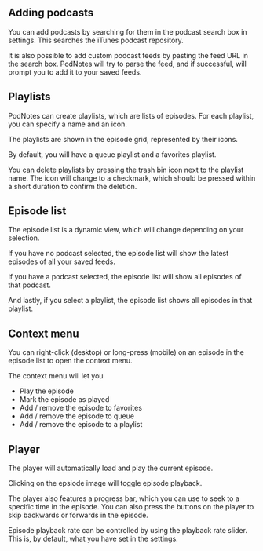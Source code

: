 ## Adding podcasts
You can add podcasts by searching for them in the podcast search box in settings.
This searches the iTunes podcast repository.

It is also possible to add custom podcast feeds by pasting the feed URL in the search box.
PodNotes will try to parse the feed, and if successful, will prompt you to add it to your saved feeds.


## Playlists
PodNotes can create playlists, which are lists of episodes.
For each playlist, you can specify a name and an icon.

The playlists are shown in the episode grid, represented by their icons.

By default, you will have a queue playlist and a favorites playlist.

You can delete playlists by pressing the trash bin icon next to the playlist name.
The icon will change to a checkmark, which should be pressed within a short duration to confirm the deletion.

## Episode list
The episode list is a dynamic view, which will change depending on your selection.

If you have no podcast selected, the episode list will show the latest episodes of all your saved feeds.

If you have a podcast selected, the episode list will show all episodes of that podcast.

And lastly, if you select a playlist, the episode list shows all episodes in that playlist.

## Context menu
You can right-click (desktop) or long-press (mobile) on an episode in the episode list to open the context menu.

The context menu will let you

- Play the episode
- Mark the episode as played
- Add / remove the episode to favorites
- Add / remove the episode to queue
- Add / remove the episode to a playlist

## Player
The player will automatically load and play the current episode.

Clicking on the epsiode image will toggle episode playback.

The player also features a progress bar, which you can use to seek to a specific time in the episode.
You can also press the buttons on the player to skip backwards or forwards in the episode.

Episode playback rate can be controlled by using the playback rate slider.
This is, by default, what you have set in the settings.
